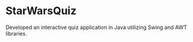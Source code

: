 # StarWarsQuiz
Developed an interactive quiz application in Java utilizing Swing and AWT libraries.
